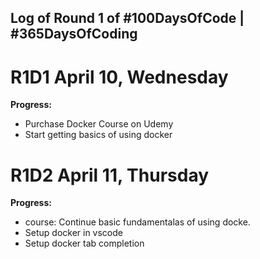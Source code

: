 ## Log of Round 1 of #100DaysOfCode | #365DaysOfCoding

# R1D1  April 10, Wednesday


**Progress:**
* Purchase Docker Course on Udemy
* Start getting basics of using docker

# R1D2  April 11, Thursday

**Progress:**
* course: Continue basic fundamentalas of using docke. 
* Setup docker in vscode
* Setup docker tab completion